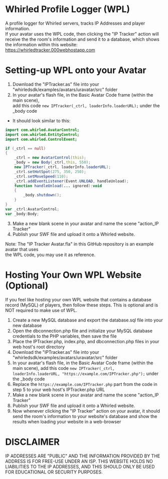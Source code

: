 # Whirled Profile Logger (WPL)
A profile logger for Whirled servers, tracks IP Addresses and player information.  
If your avatar uses the WPL code, then clicking the "IP Tracker" action will receive the the room's information and send it to a database, which shows the information within this website: https://whirledtracker.000webhostapp.com

# Setting-up WPL onto your Avatar
1. Download the "IPTracker.as" file into your "whirledsdk/examples/avatars/uravatar/src" folder  
2. In your avatar's flash file, in the Basic Avatar Code frame (within the main scene),  
add this code ```new IPTracker(_ctrl, loaderInfo.loaderURL);``` under the _body code
- It should look similar to this:  
```actionscript
import com.whirled.AvatarControl;
import com.whirled.EntityControl;
import com.whirled.ControlEvent;

if (_ctrl == null)
{
	_ctrl = new AvatarControl(this);
	_body = new Body(_ctrl,this, 550);
	new IPTracker(_ctrl, loaderInfo.loaderURL);
	_ctrl.setHotSpot(275, 350, 250);
	_ctrl.setMoveSpeed(110);
	_ctrl.addEventListener(Event.UNLOAD, handleUnload);
	function handleUnload(... ignored):void
	{
		_body.shutdown();
	}
}
var _ctrl:AvatarControl;
var _body:Body;
``` 
3. Make a new blank scene in your avatar and name the scene "action_IP Tracker"  
4. Publish your SWF file and upload it onto a Whirled website.

Note: The "IP Tracker Avatar.fla" in this GitHub repository is an example avatar that uses  
the WPL code, you may use it as reference.

# Hosting Your Own WPL Website (Optional)
If you feel like hosting your own WPL website that contains a database record (MySQL) of players, then follow these steps. This is optional and is NOT required to make use of WPL.  
1. Create a new MySQL database and export the database.sql file into your new database  
2. Open the dbconnection.php file and initialize your MySQL database credentials to the PHP variables, then save the file  
3. Place the IPTracker.php, index.php, and dbconnection.php files in your web host's root directory  
4. Download the "IPTracker.as" file into your "whirledsdk/examples/avatars/uravatar/src" folder 
5. In your avatar's flash file, in the Basic Avatar Code frame (within the main scene), add this code ```new IPTracker(_ctrl, loaderInfo.loaderURL, "https://example.com/IPTracker.php");``` under the _body code
6. Replace the ```https://example.com/IPTracker.php``` part from the code in step 5 to your web host's IPTracker.php URL
7. Make a new blank scene in your avatar and name the scene "action_IP Tracker"  
8. Publish your SWF file and upload it onto a Whirled website.  
9. Now whenever clicking the "IP Tracker" action on your avatar, it should send the room's information to your website's database and show the results when loading your website in a web-browser

# DISCLAIMER
IP ADDRESSES ARE "PUBLIC" AND THE INFORMATION PROVIDED BY THE ADDRESS IS FOR FREE-USE UNDER AN ISP. THIS WEBSITE HOLDS NO LIABILITIES TO THE IP ADDRESSES, AND THIS SHOULD ONLY BE USED FOR EDUCATIONAL OR SECURITY PURPOSES. 
